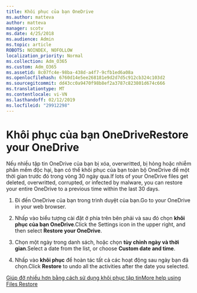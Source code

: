 ```yaml
---
title: Khôi phục của bạn OneDrive
ms.author: matteva
author: matteva
manager: scotv
ms.date: 4/25/2018
ms.audience: Admin
ms.topic: article
ROBOTS: NOINDEX, NOFOLLOW
localization_priority: Normal
ms.collection: Adm_O365
ms.custom: Adm_O365
ms.assetid: 8c07fc4e-98ba-438d-a4f7-9cfb1ed6a08a
ms.openlocfilehash: 6760d14e5ee268181e9d2d7d5c912cb324c103d2
ms.sourcegitcommit: dd43cc0a9470f98b8ef2a3787c823801d674c666
ms.translationtype: MT
ms.contentlocale: vi-VN
ms.lasthandoff: 02/12/2019
ms.locfileid: "29912298"
---
```

# <a name="restore-your-onedrive"></a><span data-ttu-id="455a6-102">Khôi phục của bạn OneDrive</span><span class="sxs-lookup"><span data-stu-id="455a6-102">Restore your OneDrive</span></span>

<span data-ttu-id="455a6-103">Nếu nhiều tập tin OneDrive của bạn bị xóa, overwritted, bị hỏng hoặc nhiễm phần mềm độc hại, bạn có thể khôi phục của bạn toàn bộ OneDrive để một thời gian trước đó trong vòng 30 ngày qua.</span><span class="sxs-lookup"><span data-stu-id="455a6-103">If lots of your OneDrive files get deleted, overwritted, corrupted, or infected by malware, you can restore your entire OneDrive to a previous time within the last 30 days.</span></span>
  
1. <span data-ttu-id="455a6-104">Đi đến OneDrive của bạn trong trình duyệt của bạn.</span><span class="sxs-lookup"><span data-stu-id="455a6-104">Go to your OneDrive in your web browser.</span></span>
    
2. <span data-ttu-id="455a6-105">Nhấp vào biểu tượng cài đặt ở phía trên bên phải và sau đó chọn **khôi phục của bạn OneDrive**.</span><span class="sxs-lookup"><span data-stu-id="455a6-105">Click the Settings icon in the upper right, and then select **Restore your OneDrive**.</span></span>
    
3. <span data-ttu-id="455a6-106">Chọn một ngày trong danh sách, hoặc chọn **tùy chỉnh ngày và thời gian**.</span><span class="sxs-lookup"><span data-stu-id="455a6-106">Select a date from the list, or choose **Custom date and time**.</span></span>
    
4. <span data-ttu-id="455a6-107">Nhấp vào **khôi phục** để hoàn tác tất cả các hoạt động sau ngày bạn đã chọn.</span><span class="sxs-lookup"><span data-stu-id="455a6-107">Click **Restore** to undo all the activities after the date you selected.</span></span> 
    
[<span data-ttu-id="455a6-108">Giúp đỡ nhiều hơn bằng cách sử dụng khôi phục tập tin</span><span class="sxs-lookup"><span data-stu-id="455a6-108">More help using Files Restore</span></span>](https://go.microsoft.com/fwlink/?linkid=872874)
  

